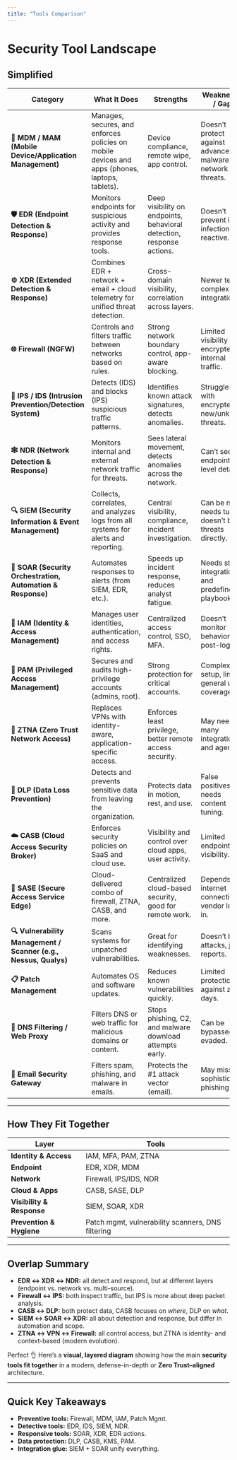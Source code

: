 ```yaml
---
title: "Tools Comparison"
---
```

# Security Tool Landscape

##  Simplified

| Category                                                         | What It Does                                                                                   | Strengths                                                             | Weaknesses / Gaps                                            | Overlaps With        |
| ---------------------------------------------------------------- | ---------------------------------------------------------------------------------------------- | --------------------------------------------------------------------- | ------------------------------------------------------------ | -------------------- |
| **🔐 MDM / MAM (Mobile Device/Application Management)**          | Manages, secures, and enforces policies on mobile devices and apps (phones, laptops, tablets). | Device compliance, remote wipe, app control.                          | Doesn’t protect against advanced malware or network threats. | EDR, IAM             |
| **🛡️ EDR (Endpoint Detection & Response)**                      | Monitors endpoints for suspicious activity and provides response tools.                        | Deep visibility on endpoints, behavioral detection, response actions. | Doesn’t prevent initial infection; reactive.                 | XDR, SIEM, MDM       |
| **⚙️ XDR (Extended Detection & Response)**                       | Combines EDR + network + email + cloud telemetry for unified threat detection.                 | Cross-domain visibility, correlation across layers.                   | Newer tech; complex integrations.                            | EDR, SIEM, NDR       |
| **🌐 Firewall (NGFW)**                                           | Controls and filters traffic between networks based on rules.                                  | Strong network boundary control, app-aware blocking.                  | Limited visibility into encrypted or internal traffic.       | IPS, NDR, Proxy      |
| **🚨 IPS / IDS (Intrusion Prevention/Detection System)**         | Detects (IDS) and blocks (IPS) suspicious traffic patterns.                                    | Identifies known attack signatures, detects anomalies.                | Struggles with encrypted or new/unknown threats.             | Firewall, NDR        |
| **🕸️ NDR (Network Detection & Response)**                       | Monitors internal and external network traffic for threats.                                    | Sees lateral movement, detects anomalies across the network.          | Can’t see endpoint-level details.                            | EDR, SIEM, IPS       |
| **🔍 SIEM (Security Information & Event Management)**            | Collects, correlates, and analyzes logs from all systems for alerts and reporting.             | Central visibility, compliance, incident investigation.               | Can be noisy, needs tuning, doesn’t block threats directly.  | EDR, NDR, IAM, SOAR  |
| **🤖 SOAR (Security Orchestration, Automation & Response)**      | Automates responses to alerts (from SIEM, EDR, etc.).                                          | Speeds up incident response, reduces analyst fatigue.                 | Needs strong integrations and predefined playbooks.          | SIEM, EDR, XDR       |
| **🔑 IAM (Identity & Access Management)**                        | Manages user identities, authentication, and access rights.                                    | Centralized access control, SSO, MFA.                                 | Doesn’t monitor behavior post-login.                         | PAM, ZTNA, MDM       |
| **🧰 PAM (Privileged Access Management)**                        | Secures and audits high-privilege accounts (admins, root).                                     | Strong protection for critical accounts.                              | Complex setup, limited general user coverage.                | IAM, SIEM            |
| **🚪 ZTNA (Zero Trust Network Access)**                          | Replaces VPNs with identity-aware, application-specific access.                                | Enforces least privilege, better remote access security.              | May need many integrations and agents.                       | IAM, SDP, Firewall   |
| **🧮 DLP (Data Loss Prevention)**                                | Detects and prevents sensitive data from leaving the organization.                             | Protects data in motion, rest, and use.                               | False positives, needs content tuning.                       | CASB, SIEM           |
| **☁️ CASB (Cloud Access Security Broker)**                       | Enforces security policies on SaaS and cloud use.                                              | Visibility and control over cloud apps, user activity.                | Limited endpoint visibility.                                 | DLP, ZTNA, IAM       |
| **🧩 SASE (Secure Access Service Edge)**                         | Cloud-delivered combo of firewall, ZTNA, CASB, and more.                                       | Centralized cloud-based security, good for remote work.               | Depends on internet connectivity, vendor lock-in.            | ZTNA, CASB, Firewall |
| **🔍 Vulnerability Management / Scanner (e.g., Nessus, Qualys)** | Scans systems for unpatched vulnerabilities.                                                   | Great for identifying weaknesses.                                     | Doesn’t block attacks, just reports.                         | SIEM, EDR            |
| **📋 Patch Management**                                          | Automates OS and software updates.                                                             | Reduces known vulnerabilities quickly.                                | Limited protection against zero-days.                        | MDM, EDR             |
| **📡 DNS Filtering / Web Proxy**                                 | Filters DNS or web traffic for malicious domains or content.                                   | Stops phishing, C2, and malware download attempts early.              | Can be bypassed or evaded.                                   | Firewall, CASB       |
| **🔎 Email Security Gateway**                                    | Filters spam, phishing, and malware in emails.                                                 | Protects the #1 attack vector (email).                                | May miss sophisticated phishing.                             | SIEM, DLP, CASB      |

---

## How They Fit Together

| Layer                     | Tools                                             |
| ------------------------- | ------------------------------------------------- |
| **Identity & Access**     | IAM, MFA, PAM, ZTNA                               |
| **Endpoint**              | EDR, XDR, MDM                                     |
| **Network**               | Firewall, IPS/IDS, NDR                            |
| **Cloud & Apps**          | CASB, SASE, DLP                                   |
| **Visibility & Response** | SIEM, SOAR, XDR                                   |
| **Prevention & Hygiene**  | Patch mgmt, vulnerability scanners, DNS filtering |

---

## Overlap Summary

* **EDR ↔ XDR ↔ NDR:** all detect and respond, but at different layers (endpoint vs. network vs. multi-source).
* **Firewall ↔ IPS:** both inspect traffic, but IPS is more about deep packet analysis.
* **CASB ↔ DLP:** both protect data, CASB focuses on *where*, DLP on *what*.
* **SIEM ↔ SOAR ↔ XDR:** all about detection and response, but differ in automation and scope.
* **ZTNA ↔ VPN ↔ Firewall:** all control access, but ZTNA is identity- and context-based (modern evolution).


Perfect 👌 Here’s a **visual, layered diagram** showing how the main **security tools fit together** in a modern, defense-in-depth or **Zero Trust–aligned** architecture.

---

## Quick Key Takeaways

* **Preventive tools:** Firewall, MDM, IAM, Patch Mgmt.
* **Detective tools:** EDR, IDS, SIEM, NDR.
* **Responsive tools:** SOAR, XDR, EDR actions.
* **Data protection:** DLP, CASB, KMS, PAM.
* **Integration glue:** SIEM + SOAR unify everything.
